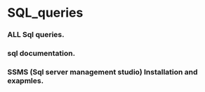  # SQL_queries
 ### ALL Sql queries.
 ### sql documentation.
 ### SSMS (Sql server management studio) Installation and exapmles.
